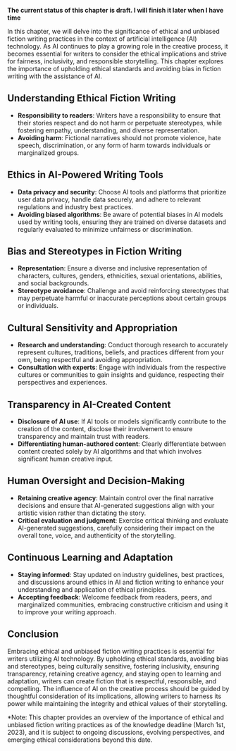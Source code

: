 **The current status of this chapter is draft. I will finish it later when I have time**

In this chapter, we will delve into the significance of ethical and unbiased fiction writing practices in the context of artificial intelligence (AI) technology. As AI continues to play a growing role in the creative process, it becomes essential for writers to consider the ethical implications and strive for fairness, inclusivity, and responsible storytelling. This chapter explores the importance of upholding ethical standards and avoiding bias in fiction writing with the assistance of AI.

Understanding Ethical Fiction Writing
-------------------------------------

* **Responsibility to readers**: Writers have a responsibility to ensure that their stories respect and do not harm or perpetuate stereotypes, while fostering empathy, understanding, and diverse representation.
* **Avoiding harm**: Fictional narratives should not promote violence, hate speech, discrimination, or any form of harm towards individuals or marginalized groups.

Ethics in AI-Powered Writing Tools
----------------------------------

* **Data privacy and security**: Choose AI tools and platforms that prioritize user data privacy, handle data securely, and adhere to relevant regulations and industry best practices.
* **Avoiding biased algorithms**: Be aware of potential biases in AI models used by writing tools, ensuring they are trained on diverse datasets and regularly evaluated to minimize unfairness or discrimination.

Bias and Stereotypes in Fiction Writing
---------------------------------------

* **Representation**: Ensure a diverse and inclusive representation of characters, cultures, genders, ethnicities, sexual orientations, abilities, and social backgrounds.
* **Stereotype avoidance**: Challenge and avoid reinforcing stereotypes that may perpetuate harmful or inaccurate perceptions about certain groups or individuals.

Cultural Sensitivity and Appropriation
--------------------------------------

* **Research and understanding**: Conduct thorough research to accurately represent cultures, traditions, beliefs, and practices different from your own, being respectful and avoiding appropriation.
* **Consultation with experts**: Engage with individuals from the respective cultures or communities to gain insights and guidance, respecting their perspectives and experiences.

Transparency in AI-Created Content
----------------------------------

* **Disclosure of AI use**: If AI tools or models significantly contribute to the creation of the content, disclose their involvement to ensure transparency and maintain trust with readers.
* **Differentiating human-authored content**: Clearly differentiate between content created solely by AI algorithms and that which involves significant human creative input.

Human Oversight and Decision-Making
-----------------------------------

* **Retaining creative agency**: Maintain control over the final narrative decisions and ensure that AI-generated suggestions align with your artistic vision rather than dictating the story.
* **Critical evaluation and judgment**: Exercise critical thinking and evaluate AI-generated suggestions, carefully considering their impact on the overall tone, voice, and authenticity of the storytelling.

Continuous Learning and Adaptation
----------------------------------

* **Staying informed**: Stay updated on industry guidelines, best practices, and discussions around ethics in AI and fiction writing to enhance your understanding and application of ethical principles.
* **Accepting feedback**: Welcome feedback from readers, peers, and marginalized communities, embracing constructive criticism and using it to improve your writing approach.

Conclusion
----------

Embracing ethical and unbiased fiction writing practices is essential for writers utilizing AI technology. By upholding ethical standards, avoiding bias and stereotypes, being culturally sensitive, fostering inclusivity, ensuring transparency, retaining creative agency, and staying open to learning and adaptation, writers can create fiction that is respectful, responsible, and compelling. The influence of AI on the creative process should be guided by thoughtful consideration of its implications, allowing writers to harness its power while maintaining the integrity and ethical values of their storytelling.

\*Note: This chapter provides an overview of the importance of ethical and unbiased fiction writing practices as of the knowledge deadline (March 1st, 2023), and it is subject to ongoing discussions, evolving perspectives, and emerging ethical considerations beyond this date.
